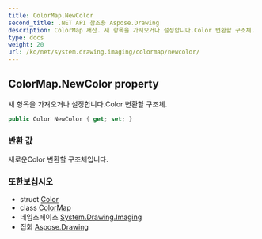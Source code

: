 ```yaml
---
title: ColorMap.NewColor
second_title: .NET API 참조용 Aspose.Drawing
description: ColorMap 재산. 새 항목을 가져오거나 설정합니다.Color 변환할 구조체.
type: docs
weight: 20
url: /ko/net/system.drawing.imaging/colormap/newcolor/
---
```

## ColorMap.NewColor property

새 항목을 가져오거나 설정합니다.Color 변환할 구조체.

```csharp
public Color NewColor { get; set; }
```

### 반환 값

새로운Color 변환할 구조체입니다.

### 또한보십시오

* struct [Color](../../../system.drawing/color/)
* class [ColorMap](../)
* 네임스페이스 [System.Drawing.Imaging](../../colormap/)
* 집회 [Aspose.Drawing](../../../)


